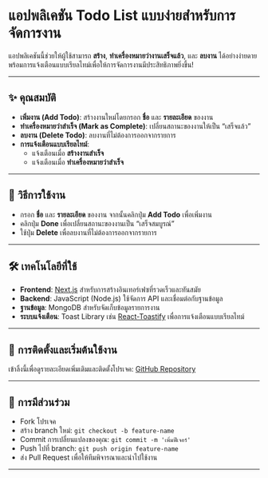 # แอปพลิเคชัน Todo List แบบง่ายสำหรับการจัดการงาน 

แอปพลิเคชันนี้ช่วยให้ผู้ใช้สามารถ **สร้าง**, **ทำเครื่องหมายว่างานเสร็จแล้ว**, และ **ลบงาน** ได้อย่างง่ายดาย พร้อมการแจ้งเตือนแบบเรียลไทม์เพื่อให้การจัดการงานมีประสิทธิภาพยิ่งขึ้น!

---

## ✨ คุณสมบัติ

- **เพิ่มงาน (Add Todo)**: สร้างงานใหม่โดยกรอก **ชื่อ** และ **รายละเอียด** ของงาน
- **ทำเครื่องหมายว่าสำเร็จ (Mark as Complete)**: เปลี่ยนสถานะของงานให้เป็น “เสร็จแล้ว”
- **ลบงาน (Delete Todo)**: ลบงานที่ไม่ต้องการออกจากรายการ
- **การแจ้งเตือนแบบเรียลไทม์**: 
  - แจ้งเตือนเมื่อ **สร้างงานสำเร็จ**
  - แจ้งเตือนเมื่อ **ทำเครื่องหมายว่าสำเร็จ**

---

## 📝 วิธีการใช้งาน

- กรอก **ชื่อ** และ **รายละเอียด** ของงาน จากนั้นคลิกปุ่ม **Add Todo** เพื่อเพิ่มงาน
- คลิกปุ่ม **Done** เพื่อเปลี่ยนสถานะของงานเป็น “เสร็จสมบูรณ์”
- ใช้ปุ่ม **Delete** เพื่อลบงานที่ไม่ต้องการออกจากรายการ

---

## 🛠️ เทคโนโลยีที่ใช้

- **Frontend**: [Next.js](https://nextjs.org/) สำหรับการสร้างอินเทอร์เฟซที่รวดเร็วและทันสมัย
- **Backend**: JavaScript (Node.js) ใช้จัดการ API และเชื่อมต่อกับฐานข้อมูล
- **ฐานข้อมูล**: MongoDB สำหรับจัดเก็บข้อมูลรายการงาน
- **ระบบแจ้งเตือน**: Toast Library เช่น [React-Toastify](https://fkhadra.github.io/react-toastify/) เพื่อการแจ้งเตือนแบบเรียลไทม์

---


## 🚀 การติดตั้งและเริ่มต้นใช้งาน

เข้าลิ้งนี้เพื่อดูรายละเอียดเพิ่มเติมและติดตั้งโปรเจค: [GitHub Repository](https://github.com/Ponanarutt/Todo/tree/main)

---


## 🤝 การมีส่วนร่วม

- Fork โปรเจค
- สร้าง branch ใหม่: `git checkout -b feature-name`
- Commit การเปลี่ยนแปลงของคุณ: `git commit -m 'เพิ่มฟีเจอร์'`
- Push ไปที่ branch: `git push origin feature-name`
- ส่ง Pull Request เพื่อให้ทีมพิจารณาและนำไปใช้งาน

---
